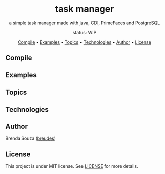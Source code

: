 <h1  align="center"> task manager </h1>

<p  align="center"> a simple task manager made with java, CDI, PrimeFaces and PostgreSQL </p>

<p  align="center"> status: WIP </p>

<p align="center">
 <a href="#compile">Compile</a> •
 <a href="#examples">Examples</a> • 
 <a href="#topics">Topics</a> • 
 <a href="#technologies">Technologies</a> • 
 <a href="#author">Author</a> • 
 <a href="#license">License</a> 
</p>

<h2 id="compile">Compile</h2>
<h2 id="examples">Examples</h2>
<h2 id="topics">Topics</h2>
<h2 id="technologies">Technologies</h2>

<h2 id="author">Author</h2>
<p> Brenda Souza (<a href="https://github.com/breudes">breudes</a>)</p>

<h2 id="license">License</h2>
<p> This project is under MIT license. See <a href="https://github.com/breudes/task-manager/blob/master/LICENSE">LICENSE</a> for more details. </p>
